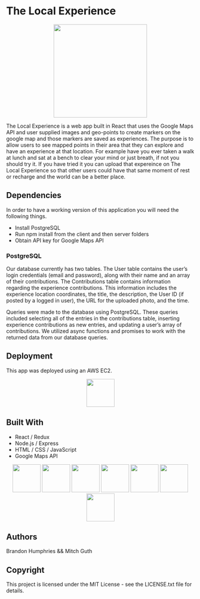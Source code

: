 # The Local Experience
<p align="center">
  <img src="screenshot of website" width="250">
</p>
The Local Experience is a web app built in React that uses the Google Maps API and user supplied images and geo-points to create markers on the google map and those markers are saved as experiences. The purpose is to allow users to see mapped points in their area that they can explore and have an experience at that location. For example have you ever taken a walk at lunch and sat at a bench to clear your mind or just breath, if not you should try it. If you have tried it you can upload that expereince on The Local Experience so that other users could have that same moment of rest or recharge and the world can be a better place.

## Dependencies
In order to have a working version of this application you will need the following things. 
- Install PostgreSQL
- Run npm install from the client and then server folders 
- Obtain API key for Google Maps API

### PostgreSQL

Our database currently has two tables. The User table contains the user’s login credentials (email and password), along with their name and an array of their contributions. The Contributions table contains information regarding the experience contributions. This information includes the experience location coordinates, the title, the description, the User ID (if posted by a logged in user), the URL for the uploaded photo, and the time. 

Queries were made to the database using PostgreSQL. These queries included selecting all of the entries in the contributions table, inserting experience contributions as new entries, and updating a user’s array of contributions. We utilized async functions and promises to work with the returned data from our database queries.

## Deployment
This app was deployed using an AWS EC2.
<p align="center">
  <img src="AWS Logo" width="75">
 </p>

## Built With
- React / Redux
- Node.js / Express
- HTML / CSS / JavaScript
- Google Maps API
<p align="center">
  <img src="technology images" width="75">
  <img src="technology images" width="75">
  <img src="technology images" width="75">
  <img src="technology images" width="75">
  <img src="technology images" width="75">
  <img src="technology images" width="75">
  <img src="technology images" width="75">
 </p>

## Authors
Brandon Humphries && Mitch Guth

## Copyright
This project is licensed under the MIT License - see the LICENSE.txt file for details.
